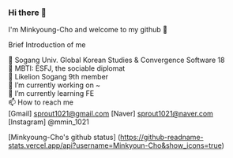 ### Hi there 👋

I'm Minkyoung-Cho and welcome to my github 🥰

Brief Introduction of me

🏤 Sogang Univ. Global Korean Studies & Convergence Software 18 <br>
💬 MBTI: ESFJ, the sociable diplomat <br>
🦁 Likelion Sogang 9th member <br>
🔭 I’m currently working on ~ <br>
🌱 I’m currently learning FE <br>
📫 How to reach me<br>
[Gmail] sprout1021@gmail.com [Naver] sprout1021@naver.com <br>
[Instagram] @mmin_1021 <br>

[Minkyoung-Cho's github status] (https://github-readname-stats.vercel.app/api?username=Minkyoun-Cho&show_icons=true)
